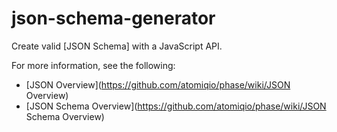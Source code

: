 json-schema-generator
=====================

Create valid [JSON Schema] with a JavaScript API.

For more information, see the following:

 * [JSON Overview](https://github.com/atomiqio/phase/wiki/JSON Overview)
 * [JSON Schema Overview](https://github.com/atomiqio/phase/wiki/JSON Schema Overview)
 
 

